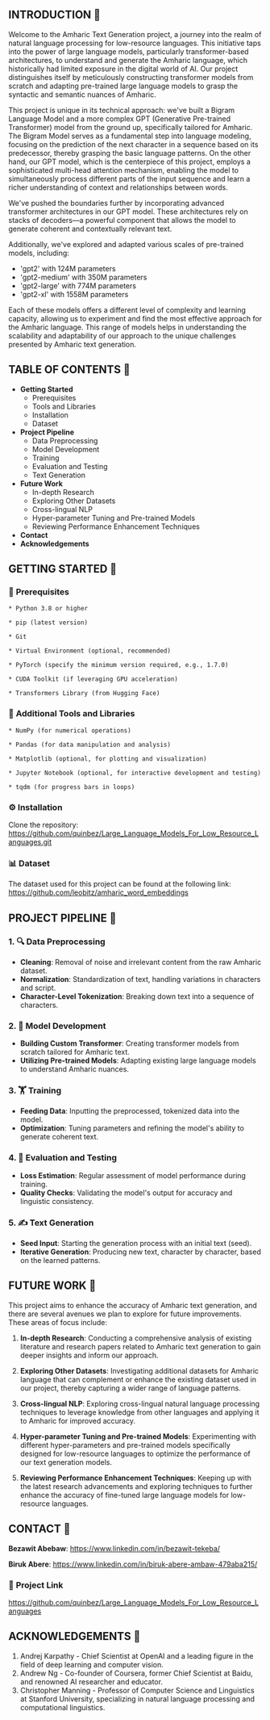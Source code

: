 ## **INTRODUCTION** 📖 
Welcome to the Amharic Text Generation project, a journey into the realm of natural language processing for low-resource languages. This initiative taps into the power of large language models, particularly transformer-based architectures, to understand and generate the Amharic language, which historically had limited exposure in the digital world of AI. Our project distinguishes itself by meticulously constructing transformer models from scratch and adapting pre-trained large language models to grasp the syntactic and semantic nuances of Amharic. 

This project is unique in its technical approach: we've built a Bigram Language Model and a more complex GPT (Generative Pre-trained Transformer) model from the ground up, specifically tailored for Amharic. The Bigram Model serves as a fundamental step into language modeling, focusing on the prediction of the next character in a sequence based on its predecessor, thereby grasping the basic language patterns. On the other hand, our GPT model, which is the centerpiece of this project, employs a sophisticated multi-head attention mechanism, enabling the model to simultaneously process different parts of the input sequence and learn a richer understanding of context and relationships between words.

We've pushed the boundaries further by incorporating advanced transformer architectures in our GPT model. These architectures rely on stacks of decoders—a powerful component that allows the model to generate coherent and contextually relevant text.

Additionally, we've explored and adapted various scales of pre-trained models, including:
* 'gpt2' with 124M parameters
* 'gpt2-medium' with 350M parameters
* 'gpt2-large' with 774M parameters
* 'gpt2-xl' with 1558M parameters

Each of these models offers a different level of complexity and learning capacity, allowing us to experiment and find the most effective approach for the Amharic language. This range of models helps in understanding the scalability and adaptability of our approach to the unique challenges presented by Amharic text generation.

## **TABLE OF CONTENTS** 📑
* **Getting Started**
   * Prerequisites
   * Tools and Libraries
   * Installation
   * Dataset
* **Project Pipeline**
   * Data Preprocessing
   * Model Development
   * Training
   * Evaluation and Testing
   * Text Generation
* **Future Work**
   *  In-depth Research
   *  Exploring Other Datasets
   *  Cross-lingual NLP
   *  Hyper-parameter Tuning and Pre-trained Models
   *  Reviewing Performance Enhancement Techniques
* **Contact**
* **Acknowledgements**

## **GETTING STARTED** 🚀 
### 🔧 **Prerequisites** 
    
    * Python 3.8 or higher
    
    * pip (latest version)
    
    * Git
    
    * Virtual Environment (optional, recommended)
    
    * PyTorch (specify the minimum version required, e.g., 1.7.0)
    
    * CUDA Toolkit (if leveraging GPU acceleration)
    
    * Transformers Library (from Hugging Face)
    
### 🧰 **Additional Tools and Libraries** 

    * NumPy (for numerical operations)
    
    * Pandas (for data manipulation and analysis)
    
    * Matplotlib (optional, for plotting and visualization)
    
    * Jupyter Notebook (optional, for interactive development and testing)
    
    * tqdm (for progress bars in loops)
    
### ⚙️ **Installation**

Clone the repository: 
https://github.com/quinbez/Large_Language_Models_For_Low_Resource_Languages.git

### 📊 **Dataset**
The dataset used for this project can be found at the following link:
https://github.com/leobitz/amharic_word_embeddings

##  PROJECT PIPELINE 🔀
### 1. 🔍 **Data Preprocessing**
* **Cleaning**: Removal of noise and irrelevant content from the raw Amharic dataset.
* **Normalization**: Standardization of text, handling variations in characters and script.
* **Character-Level Tokenization**: Breaking down text into a sequence of characters.
### 2. 🧠 **Model Development**
* **Building Custom Transformer**: Creating transformer models from scratch tailored for Amharic text.
* **Utilizing Pre-trained Models**: Adapting existing large language models to understand Amharic nuances.
### 3. 🏋️ **Training**
* **Feeding Data**: Inputting the preprocessed, tokenized data into the model.
* **Optimization**: Tuning parameters and refining the model's ability to generate coherent text.
### 4. 🔬 **Evaluation and Testing**
* **Loss Estimation**: Regular assessment of model performance during training.
* **Quality Checks**: Validating the model's output for accuracy and linguistic consistency.
### 5. ✍️ **Text Generation**
* **Seed Input**: Starting the generation process with an initial text (seed).
* **Iterative Generation**: Producing new text, character by character, based on the learned patterns.

## **FUTURE WORK** 🔮 
This project aims to enhance the accuracy of Amharic text generation, and there are several avenues we plan to explore for future improvements. These areas of focus include:

1. **In-depth Research**: Conducting a comprehensive analysis of existing literature and research papers related to Amharic text generation to gain deeper insights and inform our approach.

2. **Exploring Other Datasets**: Investigating additional datasets for Amharic language that can complement or enhance the existing dataset used in our project, thereby capturing a wider range of language patterns.

3. **Cross-lingual NLP**: Exploring cross-lingual natural language processing techniques to leverage knowledge from other languages and applying it to Amharic for improved accuracy.

4. **Hyper-parameter Tuning and Pre-trained Models**: Experimenting with different hyper-parameters and pre-trained models specifically designed for low-resource languages to optimize the performance of our text generation models.

5. **Reviewing Performance Enhancement Techniques**: Keeping up with the latest research advancements and exploring techniques to further enhance the accuracy of fine-tuned large language models for low-resource languages.


## **CONTACT** 📧
**Bezawit Abebaw**: https://www.linkedin.com/in/bezawit-tekeba/

**Biruk Abere**: https://www.linkedin.com/in/biruk-abere-ambaw-479aba215/

### 📂 **Project Link** 

https://github.com/quinbez/Large_Language_Models_For_Low_Resource_Languages

## **ACKNOWLEDGEMENTS** 🙏
1. Andrej Karpathy - Chief Scientist at OpenAI and a leading figure in the field of deep learning and computer vision.
2. Andrew Ng - Co-founder of Coursera, former Chief Scientist at Baidu, and renowned AI researcher and educator.
3. Christopher Manning - Professor of Computer Science and Linguistics at Stanford University, specializing in natural language processing and computational linguistics.
